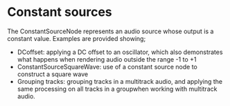 # Constant sources

The ConstantSourceNode represents an audio source whose output is a constant value. Examples are provided showing;

- DCoffset: applying a DC offset to an oscillator, which also demonstrates what happens when rendering audio outside the range -1 to +1
- ConstantSourceSquareWave: use of a constant source node to construct a square wave
- Grouping tracks: grouping tracks in a multitrack audio, and applying the same processing on all tracks in a groupwhen working with multitrack audio.
